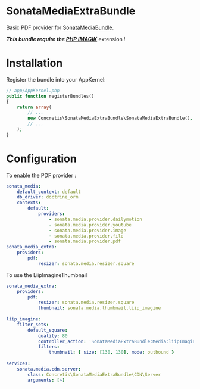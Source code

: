 SonataMediaExtraBundle
======================

Basic PDF provider for [SonataMediaBundle](https://github.com/sonata-project/SonataMediaBundle).

***This bundle require the [PHP IMAGIK](http://php.net/manual/fr/book.imagick.php)*** extension !

# Installation

Register the bundle into your AppKernel:

```php
// app/AppKernel.php
public function registerBundles()
{
    return array(
        // ...
        new Concretis\SonataMediaExtraBundle\SonataMediaExtraBundle(),
        // ...
    );
}
```

# Configuration

To enable the PDF provider : 

```yml
sonata_media:
    default_context: default
    db_driver: doctrine_orm
    contexts:
        default:
            providers:
                - sonata.media.provider.dailymotion
                - sonata.media.provider.youtube
                - sonata.media.provider.image
                - sonata.media.provider.file
                - sonata.media.provider.pdf
sonata_media_extra:
    providers:
        pdf:               
            resizer: sonata.media.resizer.square
```

To use the LiipImagineThumbnail

```yml
sonata_media_extra:
    providers:
        pdf:
            resizer: sonata.media.resizer.square
            thumbnail: sonata.media.thumbnail.liip_imagine
            
liip_imagine:
    filter_sets:
        default_square:
            quality: 80
            controller_action: 'SonataMediaExtraBundle:Media:liipImagineFilter'
            filters:
                thumbnail: { size: [130, 130], mode: outbound }
                
services:
    sonata.media.cdn.server:
        class: Concretis\SonataMediaExtraBundle\CDN\Server
        arguments: [~]
```
